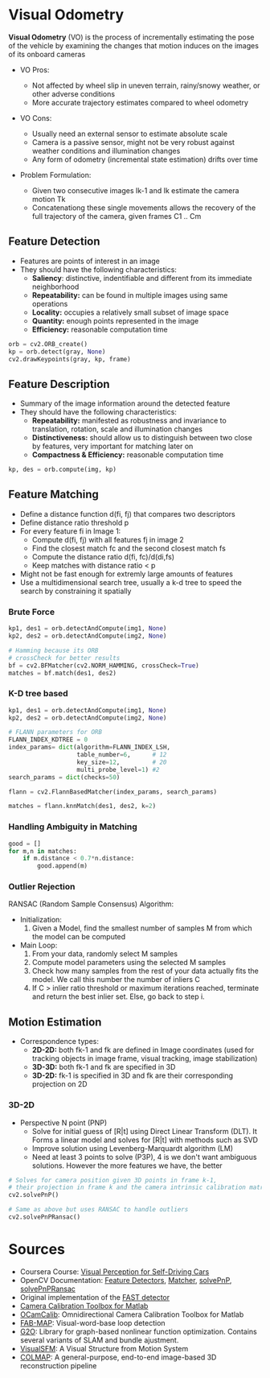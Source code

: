 
# Visual Odometry

**Visual Odometry** (VO) is the process of incrementally estimating the pose of the vehicle by examining the changes that motion induces on the images of its onboard cameras
* VO Pros:
    * Not affected by wheel slip in uneven terrain, rainy/snowy weather, or other adverse conditions
    * More accurate trajectory estimates compared to wheel odometry
* VO Cons:
    * Usually need an external sensor to estimate absolute scale
    * Camera is a passive sensor, might not be very robust against weather conditions and illumination changes
    * Any form of odometry (incremental state estimation) drifts over time

* Problem Formulation:
    * Given two consecutive images Ik-1 and Ik estimate the camera motion Tk
    * Concatenationg these single movements allows the recovery of the full trajectory of the camera, given frames C1 .. Cm


## Feature Detection

* Features are points of interest in an image
* They should have the following characteristics:
	* **Saliency**: distinctive, indentifiable and different from its immediate neighborhood
	* **Repeatability:** can be found in multiple images using same operations
	* **Locality:** occupies a relatively small subset of image space
	* **Quantity:** enough points represented in the image
	* **Efficiency:** reasonable computation time 

```python
orb = cv2.ORB_create()
kp = orb.detect(gray, None)
cv2.drawKeypoints(gray, kp, frame)
```

## Feature Description

* Summary of the image information around the detected feature
* They should have the following characteristics:
    * **Repeatability:** manifested as robustness and invariance to translation, rotation, scale and illumination changes
    * **Distinctiveness:** should allow us to distinguish between two close by features, very important for matching later on
    * **Compactness & Efficiency:** reasonable computation time

```python
kp, des = orb.compute(img, kp)
```

## Feature Matching

* Define a distance function d(fi, fj) that compares two descriptors
* Define distance ratio threshold p
* For every feature fi in Image 1:
    * Compute d(fi, fj) with all features fj in image 2
    * Find the closest match fc and the second closest match fs
    * Compute the distance ratio d(fi, fc)/d(di,fs)
    * Keep matches with distance ratio < p
* Might not be fast enough for extremly large amounts of features
* Use a multidimensional search tree, usually a k-d tree to speed the search by constraining it spatially

### Brute Force

```python
kp1, des1 = orb.detectAndCompute(img1, None)
kp2, des2 = orb.detectAndCompute(img2, None)

# Hamming because its ORB
# crossCheck for better results
bf = cv2.BFMatcher(cv2.NORM_HAMMING, crossCheck=True)
matches = bf.match(des1, des2)
```

### K-D tree based

```python
kp1, des1 = orb.detectAndCompute(img1, None)
kp2, des2 = orb.detectAndCompute(img2, None)

# FLANN parameters for ORB
FLANN_INDEX_KDTREE = 0
index_params= dict(algorithm=FLANN_INDEX_LSH,
                   table_number=6,      # 12
                   key_size=12,         # 20
                   multi_probe_level=1) #2
search_params = dict(checks=50)

flann = cv2.FlannBasedMatcher(index_params, search_params)

matches = flann.knnMatch(des1, des2, k=2)
```

### Handling Ambiguity in Matching

```python
good = []
for m,n in matches:
    if m.distance < 0.7*n.distance:
        good.append(m)
```

### Outlier Rejection 

RANSAC (Random Sample Consensus) Algorithm:

* Initialization:
    1. Given a Model, find the smallest number of samples M from which the model can be computed
* Main Loop:
    1. From your data, randomly select M samples
    2. Compute model parameters using the selected M samples
    3. Check how many samples from the rest of your data actually fits the model. We call this number the number of inliers C
    4. If C > inlier ratio threshold or maximum iterations reached, terminate and return the best inlier set. Else, go back to step i. 

## Motion Estimation

* Correspondence types:
    * **2D-2D:** both fk-1 and fk are defined in Image coordinates (used for tracking objects in image frame, visual tracking, image stabilization)
    * **3D-3D:** both fk-1 and fk are specified in 3D
    * **3D-2D:** fk-1 is specified in 3D and fk are their corresponding projection on 2D

### 3D-2D

* Perspective N point (PNP)
    * Solve for initial guess of [R|t] using Direct Linear Transform (DLT). It Forms a linear model and solves for [R|t] with methods such as SVD
    * Improve solution using Levenberg-Marquardt algorithm (LM)
    * Need at least 3 points to solve (P3P), 4 is we don't want ambiguous solutions. However the more features we have, the better

```python
# Solves for camera position given 3D points in frame k-1,
# their projection in frame k and the camera intrinsic calibration matrix
cv2.solvePnP()

# Same as above but uses RANSAC to handle outliers
cv2.solvePnPRansac()
```

# Sources

* Coursera Course: [Visual Perception for Self-Driving Cars](https://www.coursera.org/learn/visual-perception-self-driving-cars/lecture/V7iCJ/lesson-1-introduction-to-image-features-and-feature-detectors)
* OpenCV Documentation: [Feature Detectors](https://opencv-python-tutroals.readthedocs.io/en/latest/py_tutorials/py_feature2d/py_table_of_contents_feature2d/py_table_of_contents_feature2d.html), [Matcher](https://opencv-python-tutroals.readthedocs.io/en/latest/py_tutorials/py_feature2d/py_matcher/py_matcher.html), [solvePnP](https://docs.opencv.org/3.4.3/d9/d0c/group__calib3d.html#ga549c2075fac14829ff4a58bc931c033d), [solvePnPRansac](https://docs.opencv.org/3.4.3/d9/d0c/group__calib3d.html#ga50620f0e26e02caa2e9adc07b5fbf24e)
* Original implementation of the [FAST detector](https://www.edwardrosten.com/work/fast.html)
* [Camera Calibration Toolbox for Matlab](http://www.vision.caltech.edu/bouguetj/calib_doc/)
* [OCamCalib](https://sites.google.com/site/scarabotix/ocamcalib-toolbox): Omnidirectional Camera Calibration Toolbox for Matlab
* [FAB-MAP](http://www.robots.ox.ac.uk/~mjc/Software.htm): Visual-word-base loop detection
* [G2O](https://openslam-org.github.io/g2o): Library for graph-based nonlinear function optimization. Contains several variants of SLAM and bundle ajustment.
* [VisualSFM](http://ccwu.me/vsfm/): A Visual Structure from Motion System
* [COLMAP](https://demuc.de/colmap/): A general-purpose, end-to-end image-based 3D reconstruction pipeline